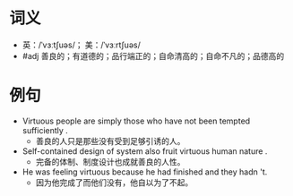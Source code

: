 # 词义
- 英：/ˈvɜːtʃuəs/； 美：/ˈvɜːrtʃuəs/
- #adj 善良的；有道德的；品行端正的；自命清高的；自命不凡的；品德高的
# 例句
- Virtuous people are simply those who have not been tempted sufficiently .
	- 善良的人只是那些没有受到足够引诱的人。
- Self-contained design of system also fruit virtuous human nature .
	- 完备的体制、制度设计也成就善良的人性。
- He was feeling virtuous because he had finished and they hadn 't.
	- 因为他完成了而他们没有，他自以为了不起。
